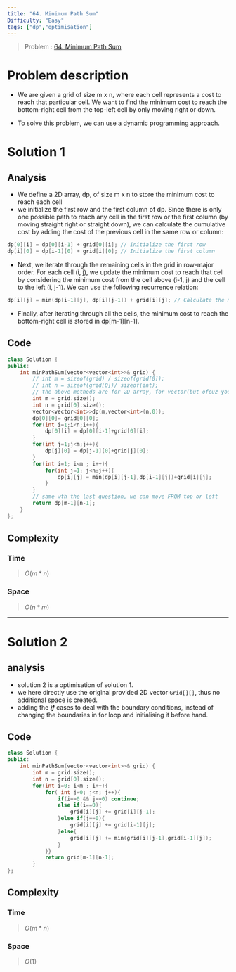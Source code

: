 ```yaml
---
title: "64. Minimum Path Sum"
Difficulty: "Easy"
tags: ["dp","optimisation"]
---
```

> Problem : [64. Minimum Path Sum](https://leetcode.com/problems/minimum-path-sum/)
# Problem description
- We are given a grid of size m x n, where each cell represents a cost to reach that particular cell. We want to find the minimum cost to reach the bottom-right cell from the top-left cell by only moving right or down.

- To solve this problem, we can use a dynamic programming approach.

# Solution 1 
## Analysis
- We define a 2D array, dp, of size m x n to store the minimum cost to reach each cell
- we initialize the first row and the first column of dp. Since there is only one possible path to reach any cell in the first row or the first column (by moving straight right or straight down), we can calculate the cumulative cost by adding the cost of the previous cell in the same row or column:
```cpp
dp[0][i] = dp[0][i-1] + grid[0][i]; // Initialize the first row
dp[i][0] = dp[i-1][0] + grid[i][0]; // Initialize the first column
```
- Next, we iterate through the remaining cells in the grid in row-major order. For each cell (i, j), we update the minimum cost to reach that cell by considering the minimum cost from the cell above (i-1, j) and the cell to the left (i, j-1). We can use the following recurrence relation:
```cpp
dp[i][j] = min(dp[i-1][j], dp[i][j-1]) + grid[i][j]; // Calculate the minimum cost for each cell
```
- Finally, after iterating through all the cells, the minimum cost to reach the bottom-right cell is stored in dp[m-1][n-1].
## Code
```cpp
class Solution {
public:
    int minPathSum(vector<vector<int>>& grid) {
        // int m = sizeof(grid) / sizeof(grid[0]);
        // int n = sizeof(grid[0])/ sizeof(int);
        // the above methods are for 2D array, for vector(but ofcuz you can change to parameter input back to 2D array), we use the following:
        int m = grid.size();
        int n = grid[0].size();
        vector<vector<int>>dp(m,vector<int>(n,0));    
        dp[0][0]= grid[0][0];
        for(int i=1;i<n;i++){
            dp[0][i] = dp[0][i-1]+grid[0][i];
        }
        for(int j=1;j<m;j++){
            dp[j][0] = dp[j-1][0]+grid[j][0];
        }
        for(int i=1; i<m ; i++){    
            for(int j=1; j<n;j++){
                dp[i][j] = min(dp[i][j-1],dp[i-1][j])+grid[i][j];
            }
        }
        // same wth the last question, we can move FROM top or left
        return dp[m-1][n-1];
    }
};
```
## Complexity
### Time
>$O(m*n)$
### Space
>$O(n*m)$

 *** 

# Solution 2
## analysis
- solution 2 is a optimisation of solution 1.
- we here directly use the original provided 2D vector ```Grid[][]```, thus no additional space is created.
- adding the ***if*** cases to deal with the boundary conditions, instead of changing the boundaries in for loop and initialising it before hand.
## Code
```cpp
class Solution {
public:
    int minPathSum(vector<vector<int>>& grid) {
        int m = grid.size();
        int n = grid[0].size();
        for(int i=0; i<m ; i++){
            for( int j=0; j<n; j++){
                if(i==0 && j==0) continue;
                else if(i==0){
                    grid[i][j] += grid[i][j-1];
                }else if(j==0){
                    grid[i][j] += grid[i-1][j];
                }else{
                    grid[i][j] += min(grid[i][j-1],grid[i-1][j]);
                }
            }}
            return grid[m-1][n-1];
        }
};
```
## Complexity
### Time
>$O(m*n)$
### Space
>$O(1)$
